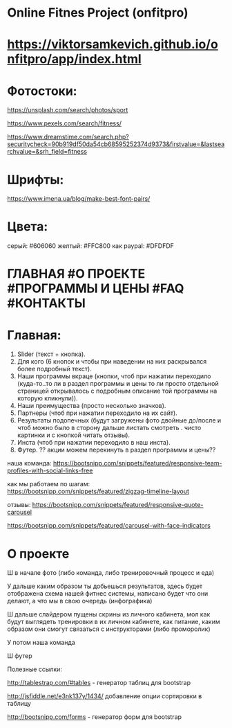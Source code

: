 # Online Fitnes Project (onfitpro)

# https://viktorsamkevich.github.io/onfitpro/app/index.html

# Фотостоки:
 https://unsplash.com/search/photos/sport

 https://www.pexels.com/search/fitness/
 
 https://www.dreamstime.com/search.php?securitycheck=90b919df50da54cb68595252374d9373&firstvalue=&lastsearchvalue=&srh_field=fitness
 
 # Шрифты: 
 https://www.imena.ua/blog/make-best-font-pairs/

# Цвета:
серый: #606060
желтый: #FFC800
как paypal: #DFDFDF

# ГЛАВНАЯ #О ПРОЕКТЕ #ПРОГРАММЫ И ЦЕНЫ #FAQ #КОНТАКТЫ

# Главная:
1. Slider (текст + кнопка).
2. Для кого (6 кнопок и чтобы при наведении на них раскрывался более подробный текст).
3. Наши программы вкраце (кнопки, чтоб при нажатии переходило (куда-то..то ли в раздел программы и цены то ли просто отдельной страницей открывалось с подробным описание той программы на которую кликнули)).
4. Наши преимущества (просто несколько значков).
5. Партнеры (чтоб при нажатии переходило на их сайт).
6. Результаты подопечных (будут загружены фото двойные до/после и чтоб можно было в сторону дальше листать смотреть . чисто картинки и с кнопкой читать отзывы).
7. Инста (чтоб при нажатии переходило в наш инста).
8. Футер.
?? акции можем перекинуть в раздел программы и цены??

наша команда: https://bootsnipp.com/snippets/featured/responsive-team-profiles-with-social-links-free

как мы работаем по шагам: https://bootsnipp.com/snippets/featured/zigzag-timeline-layout

отзывы: https://bootsnipp.com/snippets/featured/responsive-quote-carousel

https://bootsnipp.com/snippets/featured/carousel-with-face-indicators


# О проекте
Ш в начале фото (либо команда, либо тренировочный процесс и еда)

У дальше каким образом ты добьешься результатов, здесь будет отображена схема нашей фитнес системы, написано будет что они делают, а что мы в свою очередь (инфографика)

Ш дальше слайдером пущены скрины из личного кабинета, мол как будут выглядеть тренировки в их личном кабинете, как питание, каким образом они смогут связаться с инструкторами (либо проморолик)

У потом наша команда

Ш футер


Полезные ссылки:

http://tablestrap.com/#tables - генератор таблиц для bootstrap

http://jsfiddle.net/e3nk137y/1434/ добавление опции сортировки в таблицу

http://bootsnipp.com/forms - генератор форм для bootstrap
